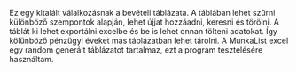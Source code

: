 Ez egy kitalált válalkozásnak a bevételi táblázata. A táblában lehet szűrni különböző szempontok alapján, lehet újjat hozzáadni, keresni és törölni. A táblát ki lehet exportálni excelbe és be is lehet onnan tölteni adatokat. Így kölünböző pénzügyi éveket más táblázatban lehet tárolni. A MunkaList excel egy random generált táblázatot tartalmaz, ezt a program tesztelésére használtam.
